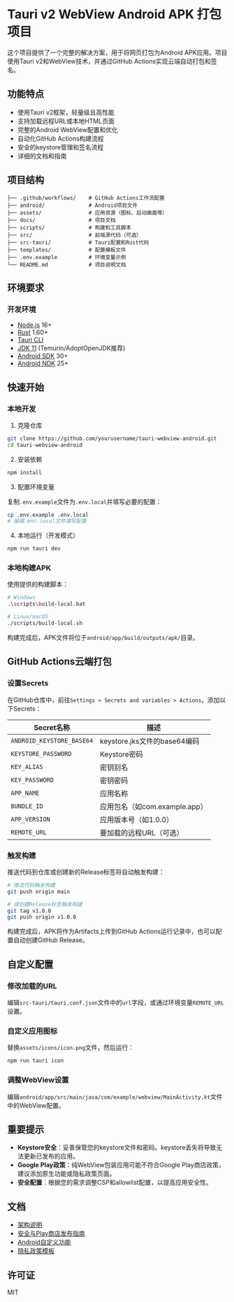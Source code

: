 # Tauri v2 WebView Android APK 打包项目

这个项目提供了一个完整的解决方案，用于将网页打包为Android APK应用。项目使用Tauri v2和WebView技术，并通过GitHub Actions实现云端自动打包和签名。

## 功能特点

- 使用Tauri v2框架，轻量级且高性能
- 支持加载远程URL或本地HTML页面
- 完整的Android WebView配置和优化
- 自动化GitHub Actions构建流程
- 安全的keystore管理和签名流程
- 详细的文档和指南

## 项目结构

```
├── .github/workflows/    # GitHub Actions工作流配置
├── android/              # Android项目文件
├── assets/               # 应用资源（图标、启动画面等）
├── docs/                 # 项目文档
├── scripts/              # 构建和工具脚本
├── src/                  # 前端源代码（可选）
├── src-tauri/            # Tauri配置和Rust代码
├── templates/            # 配置模板文件
├── .env.example          # 环境变量示例
└── README.md             # 项目说明文档
```

## 环境要求

### 开发环境

- [Node.js](https://nodejs.org/) 16+
- [Rust](https://www.rust-lang.org/) 1.60+
- [Tauri CLI](https://tauri.app/v1/guides/getting-started/prerequisites)
- [JDK 11](https://adoptium.net/) (Temurin/AdoptOpenJDK推荐)
- [Android SDK](https://developer.android.com/studio) 30+
- [Android NDK](https://developer.android.com/ndk) 25+

## 快速开始

### 本地开发

1. 克隆仓库

```bash
git clone https://github.com/yourusername/tauri-webview-android.git
cd tauri-webview-android
```

2. 安装依赖

```bash
npm install
```

3. 配置环境变量

复制`.env.example`文件为`.env.local`并填写必要的配置：

```bash
cp .env.example .env.local
# 编辑.env.local文件填写配置
```

4. 本地运行（开发模式）

```bash
npm run tauri dev
```

### 本地构建APK

使用提供的构建脚本：

```bash
# Windows
.\scripts\build-local.bat

# Linux/macOS
./scripts/build-local.sh
```

构建完成后，APK文件将位于`android/app/build/outputs/apk/`目录。

## GitHub Actions云端打包

### 设置Secrets

在GitHub仓库中，前往`Settings > Secrets and variables > Actions`，添加以下Secrets：

| Secret名称 | 描述 |
|------------|------|
| `ANDROID_KEYSTORE_BASE64` | keystore.jks文件的base64编码 |
| `KEYSTORE_PASSWORD` | Keystore密码 |
| `KEY_ALIAS` | 密钥别名 |
| `KEY_PASSWORD` | 密钥密码 |
| `APP_NAME` | 应用名称 |
| `BUNDLE_ID` | 应用包名（如com.example.app） |
| `APP_VERSION` | 应用版本号（如1.0.0） |
| `REMOTE_URL` | 要加载的远程URL（可选） |

### 触发构建

推送代码到仓库或创建新的Release标签将自动触发构建：

```bash
# 推送代码触发构建
git push origin main

# 或创建Release标签触发构建
git tag v1.0.0
git push origin v1.0.0
```

构建完成后，APK将作为Artifacts上传到GitHub Actions运行记录中，也可以配置自动创建GitHub Release。

## 自定义配置

### 修改加载的URL

编辑`src-tauri/tauri.conf.json`文件中的`url`字段，或通过环境变量`REMOTE_URL`设置。

### 自定义应用图标

替换`assets/icons/icon.png`文件，然后运行：

```bash
npm run tauri icon
```

### 调整WebView设置

编辑`android/app/src/main/java/com/example/webview/MainActivity.kt`文件中的WebView配置。

## 重要提示

- **Keystore安全**：妥善保管您的keystore文件和密码。keystore丢失将导致无法更新已发布的应用。
- **Google Play政策**：纯WebView包装应用可能不符合Google Play商店政策，建议添加原生功能或隐私政策页面。
- **安全配置**：根据您的需求调整CSP和allowlist配置，以提高应用安全性。

## 文档

- [架构说明](./docs/architecture.md)
- [安全与Play商店发布指南](./docs/security_and_playstore.md)
- [Android自定义功能](./docs/android_customization.md)
- [隐私政策模板](./docs/privacy_policy_template.md)

## 许可证

MIT